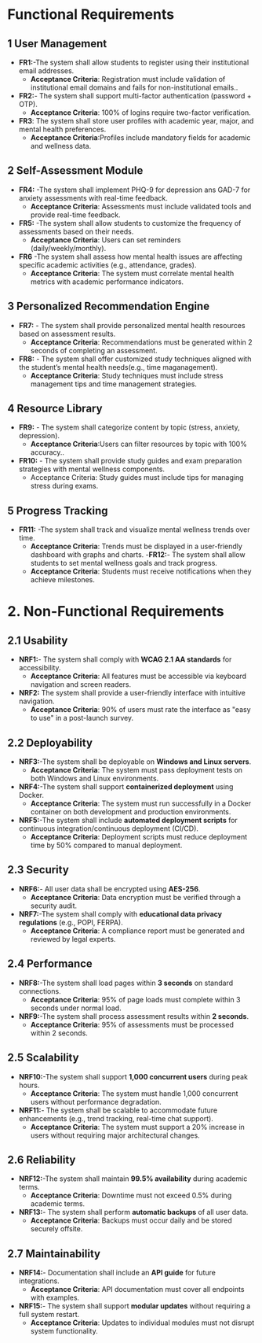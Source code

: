 # Functional Requirements

## 1 User Management
- **FR1:**-The system shall allow students to register using their institutional email addresses.
     - **Acceptance Criteria**: Registration must include validation of institutional email domains and fails for non-institutional emails..
- **FR2:**- The system shall support multi-factor authentication (password + OTP).
     - **Acceptance Criteria**: 100% of logins require two-factor verification.
- **FR3**: The system shall store user profiles with academic year, major, and mental health preferences.
     - **Acceptance Criteria**:Profiles include mandatory fields for academic and wellness data.
## 2 Self-Assessment Module
- **FR4:** -The system shall implement PHQ-9 for depression ans GAD-7 for anxiety assessments with real-time feedback. 
   - **Acceptance Criteria**: Assessments must include validated tools and provide real-time feedback.
- **FR5:** -The system shall allow students to customize the frequency of assessments based on their needs.
   - **Acceptance Criteria**: Users can set reminders (daily/weekly/monthly).
- **FR6** -The system shall assess how mental health issues are affecting specific academic activities (e.g., attendance, grades).
    - **Acceptance Criteria**: The system must correlate mental health metrics with academic performance indicators.

## 3 Personalized Recommendation Engine
- **FR7:** - The system shall provide personalized mental health resources based on assessment results.
   - **Acceptance Criteria**: Recommendations must be generated within 2 seconds of completing an assessment.
- **FR8:** - The system shall offer customized study techniques aligned with the student’s mental health needs(e.g., time maganagement).
   - **Acceptance Criteria**: Study techniques must include stress management tips and time management strategies.
## 4 Resource Library
- **FR9:** - The system shall categorize content by topic (stress, anxiety, depression).
    - **Acceptance Criteria**:Users can filter resources by topic with 100% accuracy..
- **FR10:** - The system shall provide study guides and exam preparation strategies with mental wellness components.
     - Acceptance Criteria: Study guides must include tips for managing stress during exams.
## 5 Progress Tracking
- **FR11:** -The system shall track and visualize mental wellness trends over time.
     - **Acceptance Criteria**: Trends must be displayed in a user-friendly dashboard with graphs and charts.
-**FR12:**- The system shall allow students to set mental wellness goals and track progress.
    - **Acceptance Criteria**: Students must receive notifications when they achieve milestones.

# 2. Non-Functional Requirements

## 2.1 Usability
- **NRF1:**- The system shall comply with **WCAG 2.1 AA standards** for accessibility.
   - **Acceptance Criteria**: All features must be accessible via keyboard navigation and screen readers.
- **NRF2:** The system shall provide a user-friendly interface with intuitive navigation.
   - **Acceptance Criteria**: 90% of users must rate the interface as "easy to use" in a post-launch survey.
## 2.2 Deployability
- **NRF3:**-The system shall be deployable on **Windows and Linux servers**.
    - **Acceptance Criteria**: The system must pass deployment tests on both Windows and Linux environments.
- **NRF4:**-The system shall support **containerized deployment** using Docker.
    - **Acceptance Criteria**: The system must run successfully in a Docker container on both development and production environments.
- **NRF5:**-The system shall include **automated deployment scripts** for continuous integration/continuous deployment (CI/CD).
    - **Acceptance Criteria**: Deployment scripts must reduce deployment time by 50% compared to manual deployment.
## 2.3 Security
- **NRF6:**- All user data shall be encrypted using **AES-256**.
   - **Acceptance Criteria**: Data encryption must be verified through a security audit.
- **NRF7:**-The system shall comply with **educational data privacy regulations** (e.g., POPI, FERPA).
   - **Acceptance Criteria**: A compliance report must be generated and reviewed by legal experts.

## 2.4 Performance
- **NRF8:**-The system shall load pages within **3 seconds** on standard connections.
   - **Acceptance Criteria**: 95% of page loads must complete within 3 seconds under normal load.
- **NRF9:**-The system shall process assessment results within **2 seconds**.
   - **Acceptance Criteria**: 95% of assessments must be processed within 2 seconds.

## 2.5 Scalability
- **NRF10:**-The system shall support **1,000 concurrent users** during peak hours.
   - **Acceptance Criteria**: The system must handle 1,000 concurrent users without performance degradation.
- **NRF11:**- The system shall be scalable to accommodate future enhancements (e.g., trend tracking, real-time chat support).
     - **Acceptance Criteria**: The system must support a 20% increase in users without requiring major architectural changes.

## 2.6 Reliability
- **NRF12:**-The system shall maintain **99.5% availability** during academic terms.
    - **Acceptance Criteria**: Downtime must not exceed 0.5% during academic terms.
- **NRF13:**- The system shall perform **automatic backups** of all user data.
    - **Acceptance Criteria**: Backups must occur daily and be stored securely offsite.

## 2.7 Maintainability
- **NRF14:**- Documentation shall include an **API guide** for future integrations.
    - **Acceptance Criteria**: API documentation must cover all endpoints with examples.
- **NRF15:**- The system shall support **modular updates** without requiring a full system restart.
    - **Acceptance Criteria**: Updates to individual modules must not disrupt system functionality.


